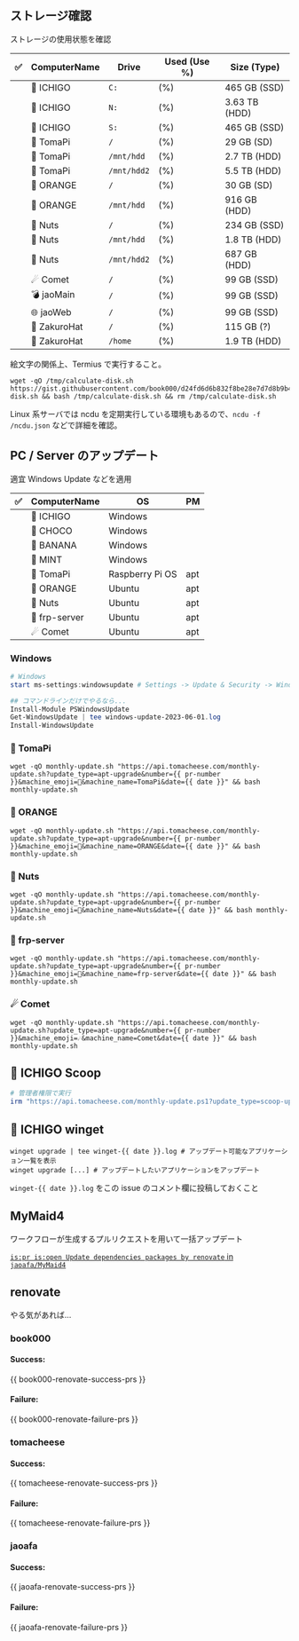 ## ストレージ確認

ストレージの使用状態を確認

| ✅ | ComputerName | Drive       | Used (Use %) | Size (Type)   |
| :-: | ------------ | ----------- | ------------ | ------------- |
|  | 🍓 ICHIGO       | `C:`         |  (%)         | 465 GB (SSD)  |
|  | 🍓 ICHIGO       | `N:`         |  (%)         | 3.63 TB (HDD) |
|  | 🍓 ICHIGO       | `S:`         |  (%)         | 465 GB (SSD)  |
|  | 🥧 TomaPi       | `/`         |  (%)         | 29 GB (SD)    |
|  | 🥧 TomaPi       | `/mnt/hdd`  |  (%)         | 2.7 TB (HDD)  |
|  | 🥧 TomaPi       | `/mnt/hdd2` |  (%)         | 5.5 TB (HDD)  |
|  | 🍊 ORANGE       | `/`         |  (%)         | 30 GB (SD)    |
|  | 🍊 ORANGE       | `/mnt/hdd`  |  (%)         | 916 GB (HDD)  |
|  | 🥜 Nuts         | `/`         |  (%)         | 234 GB (SSD)  |
|  | 🥜 Nuts         | `/mnt/hdd`  |  (%)         | 1.8 TB (HDD)  |
|  | 🥜 Nuts         | `/mnt/hdd2` |  (%)         | 687 GB (HDD)  |
|  | ☄ Comet        | `/`         |  (%)         | 99 GB (SSD)   |
|  | 💣 jaoMain      | `/`         |  (%)         | 99 GB (SSD)   |
|  | 🌐 jaoWeb       | `/`         |  (%)          | 99 GB (SSD)   |
|  | 👒 ZakuroHat    | `/`         |  (%)         | 115 GB (?)    |
|  | 👒 ZakuroHat    | `/home`     |  (%)         | 1.9 TB (HDD)  |

絵文字の関係上、Termius で実行すること。

```shell
wget -qO /tmp/calculate-disk.sh https://gist.githubusercontent.com/book000/d24fd6d6b832f8be28e7d7d8b9b48512/raw/calculate-disk.sh && bash /tmp/calculate-disk.sh && rm /tmp/calculate-disk.sh
```

Linux 系サーバでは ncdu を定期実行している環境もあるので、`ncdu -f /ncdu.json` などで詳細を確認。  

## PC / Server のアップデート

適宜 Windows Update などを適用

| ✅ | ComputerName | OS              | PM  |
| :---: | ------------ | --------------- | --- |
|  | 🍓 ICHIGO       | Windows         |     |
|  | 🍫 CHOCO        | Windows         |     |
|  | 🍌 BANANA       | Windows         |     |
|  | 🍃 MINT         | Windows         |     |
|  | 🥧 TomaPi       | Raspberry Pi OS | apt |
|  | 🍊 ORANGE     | Ubuntu          | apt |
|  | 🥜 Nuts         | Ubuntu          | apt |
|  | 🌉 frp-server   | Ubuntu          | apt |
|  | ☄ Comet        | Ubuntu          | apt |

### Windows

```powershell
# Windows
start ms-settings:windowsupdate # Settings -> Update & Security -> Windows Update の画面を開く

## コマンドラインだけでやるなら...
Install-Module PSWindowsUpdate
Get-WindowsUpdate | tee windows-update-2023-06-01.log
Install-WindowsUpdate
```

### 🥧 TomaPi

```shell
wget -qO monthly-update.sh "https://api.tomacheese.com/monthly-update.sh?update_type=apt-upgrade&number={{ pr-number }}&machine_emoji=🥧&machine_name=TomaPi&date={{ date }}" && bash monthly-update.sh
```

### 🍊 ORANGE

```shell
wget -qO monthly-update.sh "https://api.tomacheese.com/monthly-update.sh?update_type=apt-upgrade&number={{ pr-number }}&machine_emoji=🍊&machine_name=ORANGE&date={{ date }}" && bash monthly-update.sh
```

### 🥜 Nuts

```shell
wget -qO monthly-update.sh "https://api.tomacheese.com/monthly-update.sh?update_type=apt-upgrade&number={{ pr-number }}&machine_emoji=🥜&machine_name=Nuts&date={{ date }}" && bash monthly-update.sh
```

### 🌉 frp-server

```shell
wget -qO monthly-update.sh "https://api.tomacheese.com/monthly-update.sh?update_type=apt-upgrade&number={{ pr-number }}&machine_emoji=🌉&machine_name=frp-server&date={{ date }}" && bash monthly-update.sh
```

### ☄ Comet

```shell
wget -qO monthly-update.sh "https://api.tomacheese.com/monthly-update.sh?update_type=apt-upgrade&number={{ pr-number }}&machine_emoji=☄&machine_name=Comet&date={{ date }}" && bash monthly-update.sh
```

## 🍓 ICHIGO Scoop

```powershell
# 管理者権限で実行
irm "https://api.tomacheese.com/monthly-update.ps1?update_type=scoop-update&number={{ pr-number }}&machine_emoji=🍓&machine_name=ICHIGO&date={{ date }}" | iex
```

## 🍓 ICHIGO winget

```shell
winget upgrade | tee winget-{{ date }}.log # アップデート可能なアプリケーション一覧を表示
winget upgrade [...] # アップデートしたいアプリケーションをアップデート
```

`winget-{{ date }}.log` をこの issue のコメント欄に投稿しておくこと

## MyMaid4

ワークフローが生成するプルリクエストを用いて一括アップデート

[`is:pr is:open Update dependencies packages by renovate` in `jaoafa/MyMaid4`](https://github.com/jaoafa/MyMaid4/pulls?q=is%3Apr+is%3Aopen+Update+dependencies+packages+by+renovate)

## renovate

やる気があれば…

### book000

#### Success:

{{ book000-renovate-success-prs }}

#### Failure:

{{ book000-renovate-failure-prs }}

### tomacheese

#### Success:

{{ tomacheese-renovate-success-prs }}

#### Failure:

{{ tomacheese-renovate-failure-prs }}

### jaoafa

#### Success:

{{ jaoafa-renovate-success-prs }}

#### Failure:

{{ jaoafa-renovate-failure-prs }}
